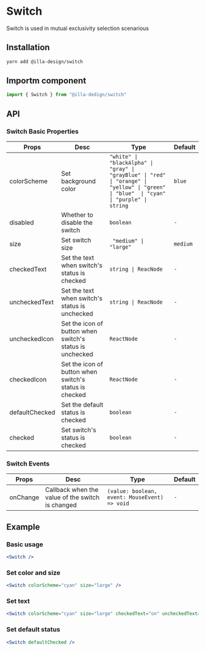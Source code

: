 # Switch

Switch is used in mutual exclusivity selection scenarious

## Installation

```bash
yarn add @illa-design/switch
```

## Importm component

```jsx
import { Switch } from "@illa-dedign/switch"
```

## API

### Switch Basic Properties

| Props          | Desc                                                      | Type                                                         | Default  |
| -------------- | --------------------------------------------------------- | ------------------------------------------------------------ | -------- |
| colorScheme    | Set background color                                      | `"white" \| "blackAlpha" \| "gray" \| "grayBlue" \| "red" \| "orange" \| "yellow" \| "green" \| "blue"  \| "cyan" \| "purple" \| string` | `blue`   |
| disabled       | Whether to disable the switch                             | `boolean`                                                    | `-`      |
| size           | Set switch size                                           | ` "medium" \| "large"`                                       | `medium` |
| checkedText    | Set the text when switch's status is checked              | `string \| ReacNode`                                         | `-`      |
| uncheckedText  | Set the text when switch's status is unchecked            | `string \| ReacNode`                                         | `-`      |
| uncheckedIcon  | Set the icon of button  when switch's status is unchecked | `ReactNode`                                                  | `-`      |
| checkedIcon    | Set the icon of button  when switch's status is checked   | `ReactNode`                                                  | `-`      |
| defaultChecked | Set the default status is checked                         | `boolean`                                                    | `-`      |
| checked        | Set switch's status is checked                            | `boolean`                                                    | `-`      |

### Switch Events

| Props    | Desc                                             | Type                                          | Default |
| -------- | ------------------------------------------------ | --------------------------------------------- | ------- |
| onChange | Callback when the value of the switch is changed | `(value: boolean, event: MouseEvent) => void` | `-`     |



## Example

### Basic usage

```jsx
<Switch />
```

### Set color and size

```jsx
<Switch colorScheme="cyan" size="large" />
```

### Set text

```jsx
<Switch colorScheme="cyan" size="large" checkedText="on" uncheckedText="off" />
```

### Set default status 

```jsx
<Switch defaultChecked />
```

